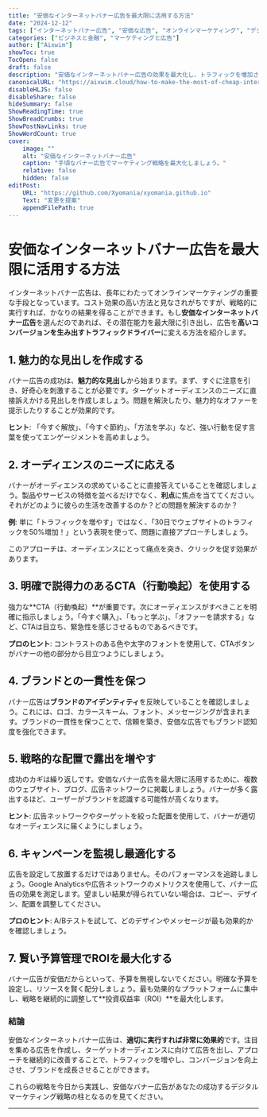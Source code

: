 ```yaml
---
title: "安価なインターネットバナー広告を最大限に活用する方法"
date: "2024-12-12"
tags: ["インターネットバナー広告", "安価な広告", "オンラインマーケティング", "デジタル広告", "ウェブトラフィック"]
categories: ["ビジネスと金融", "マーケティングと広告"]
author: ["Aixwim"]
showToc: true
TocOpen: false
draft: false
description: "安価なインターネットバナー広告の効果を最大化し、トラフィックを増加させ、売上を向上させ、ブランド認知度を高める方法を学びましょう。"
canonicalURL: "https://aixwim.cloud/how-to-make-the-most-of-cheap-internet-banner-advertising"
disableHLJS: false
disableShare: false
hideSummary: false
ShowReadingTime: true
ShowBreadCrumbs: true
ShowPostNavLinks: true
ShowWordCount: true
cover:
    image: ""
    alt: "安価なインターネットバナー広告"
    caption: "手頃なバナー広告でマーケティング戦略を最大化しましょう。"
    relative: false
    hidden: false
editPost:
    URL: "https://github.com/Xyomania/xyomania.github.io"
    Text: "変更を提案"
    appendFilePath: true
---
```


# 安価なインターネットバナー広告を最大限に活用する方法

インターネットバナー広告は、長年にわたってオンラインマーケティングの重要な手段となっています。コスト効果の高い方法と見なされがちですが、戦略的に実行すれば、かなりの結果を得ることができます。もし**安価なインターネットバナー広告**を選んだのであれば、その潜在能力を最大限に引き出し、広告を**高いコンバージョンを生み出すトラフィックドライバー**に変える方法を紹介します。

## 1. 魅力的な見出しを作成する

バナー広告の成功は、**魅力的な見出し**から始まります。まず、すぐに注意を引き、好奇心を刺激することが必要です。ターゲットオーディエンスのニーズに直接訴えかける見出しを作成しましょう。問題を解決したり、魅力的なオファーを提示したりすることが効果的です。

**ヒント**: 「今すぐ解放」、「今すぐ節約」、「方法を学ぶ」など、強い行動を促す言葉を使ってエンゲージメントを高めましょう。

## 2. オーディエンスのニーズに応える

バナーがオーディエンスの求めていることに直接答えていることを確認しましょう。製品やサービスの特徴を並べるだけでなく、**利点**に焦点を当ててください。それがどのように彼らの生活を改善するのか？どの問題を解決するのか？

**例**: 単に「トラフィックを増やす」ではなく、「30日でウェブサイトのトラフィックを50%増加！」という表現を使って、問題に直接アプローチしましょう。

このアプローチは、オーディエンスにとって痛点を突き、クリックを促す効果があります。

## 3. 明確で説得力のあるCTA（行動喚起）を使用する

強力な**CTA（行動喚起）**が重要です。次にオーディエンスがすべきことを明確に指示しましょう。「今すぐ購入」、「もっと学ぶ」、「オファーを請求する」など、CTAは目立ち、緊急性を感じさせるものであるべきです。

**プロのヒント**: コントラストのある色や太字のフォントを使用して、CTAボタンがバナーの他の部分から目立つようにしましょう。

## 4. ブランドとの一貫性を保つ

バナー広告は**ブランドのアイデンティティ**を反映していることを確認しましょう。これには、ロゴ、カラースキーム、フォント、メッセージングが含まれます。ブランドの一貫性を保つことで、信頼を築き、安価な広告でもブランド認知度を強化できます。

## 5. 戦略的な配置で露出を増やす

成功のカギは繰り返しです。安価なバナー広告を最大限に活用するために、複数のウェブサイト、ブログ、広告ネットワークに掲載しましょう。バナーが多く露出するほど、ユーザーがブランドを認識する可能性が高くなります。

**ヒント**: 広告ネットワークやターゲットを絞った配置を使用して、バナーが適切なオーディエンスに届くようにしましょう。

## 6. キャンペーンを監視し最適化する

広告を設定して放置するだけではありません。そのパフォーマンスを追跡しましょう。Google Analyticsや広告ネットワークのメトリクスを使用して、バナー広告の効果を測定します。望ましい結果が得られていない場合は、コピー、デザイン、配置を調整してください。

**プロのヒント**: A/Bテストを試して、どのデザインやメッセージが最も効果的かを確認しましょう。

## 7. 賢い予算管理でROIを最大化する

バナー広告が安価だからといって、予算を無視しないでください。明確な予算を設定し、リソースを賢く配分しましょう。最も効果的なプラットフォームに集中し、戦略を継続的に調整して**投資収益率（ROI）**を最大化します。

### 結論

安価なインターネットバナー広告は、**適切に実行すれば非常に効果的**です。注目を集める広告を作成し、ターゲットオーディエンスに向けて広告を出し、アプローチを継続的に改善することで、トラフィックを増やし、コンバージョンを向上させ、ブランドを成長させることができます。

これらの戦略を今日から実践し、安価なバナー広告があなたの成功するデジタルマーケティング戦略の柱となるのを見てください。

---
